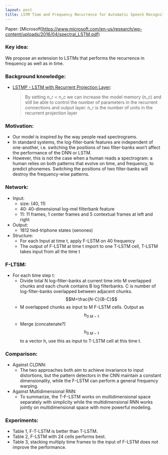 ```yaml
---
layout: post
title: LSTM Time and Frequency Recurrence for Automatic Speech Recognition
---
```


Paper: [Microsoft]https://www.microsoft.com/en-us/research/wp-content/uploads/2016/04/spectral_LSTM.pdf)  

### Key idea:
We propose an extension to LSTMs that performs the recurrence in frequency as well as in time.

### Background knowledge:
* [LSTMP - LSTM with Recurrent Projection Layer](https://static.googleusercontent.com/media/research.google.com/en//pubs/archive/43905.pdf):  
    > By setting n_r < n_c we can increase the model memory (n_c) and still be able to control the number of parameters in the recurrent connections and output layer. n_r is the number of units in the recurrent projection layer

### Motivation:
* Our model is inspired by the way people read spectrograms.
* In standard systems, the log-filter-bank features are independent of one-another, i.e. switching the positions of two filter-banks won’t affect the performance of the DNN or LSTM.
* However, this is not the case when a human reads a spectrogram: a human relies on both patterns that evolve on time, and frequency, to predict phonemes. Switching the positions of two filter-banks will destroy the frequency-wise patterns.

### Network:
* Input:
    * size: (40, 11)
    * 40: 40-dimensional log-mel filterbank feature
    * 11: 11 frames, 1 center frames and 5 contextual frames at left and right
* Output:
    * 1812 tied-triphone states (senones)
* Structure:
    * For each Input at time t, apply F-LSTM on 40 frequency
    * The output of F-LSTM at time t import to one T-LSTM cell, T-LSTM takes input from all the time t

### F-LTSM:
* For each time step t:
    * Divide total N log-filter-banks at current time into M overlapped chunks and each chunk contains B log filterbanks. C is number of log-filter-banks overlapped between adjacent chunks. $$M=\frac{N-C}{B-C}$$
    * M overlapped chunks as input to M F-LSTM cells. Output as $$h_{0~M-1}$$
    * Merge (concatenate?) $$h_{0~M-1}$$ to a vector h, use this as input to T-LSTM cell at this time t.

### Comparison:
* Against CLDNN:
    * The two approaches both aim to achieve invariance to input distortions, but the pattern detectors in the CNN maintain a constant dimensionality, while the F-LSTM can perform a general frequency warping.
* Against Multidimensional RNN:
    * To summarize, the T-F-LSTM works on multidimensional space separately with simplicity while the multidimensional RNN works jointly on multidimensional space with more powerful modeling.

### Experiments:
* Table 1, F-T-LSTM is better than T-LSTM.
* Table 2, F-LSTM with 24 cells performs best.
* Table 3, stacking multiply time frames to the input of F-LSTM does not improve the performance.
